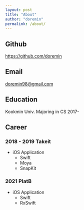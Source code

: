 ```yaml
---
layout: post
title: "About"
author: "doremin"
permalink: /about/
---
```


## Github
<https://github.com/doremin>

## Email
<doremin98@gmail.com>

## Education
Kookmin Univ. Majoring in CS 2017-

## Career
### 2018 - 2019 Takeit
* iOS Application
    * Swift
    * Moya
    * SnapKit

### 2021 PlatB
* iOS Application
    * Swift
    * RxSwift
